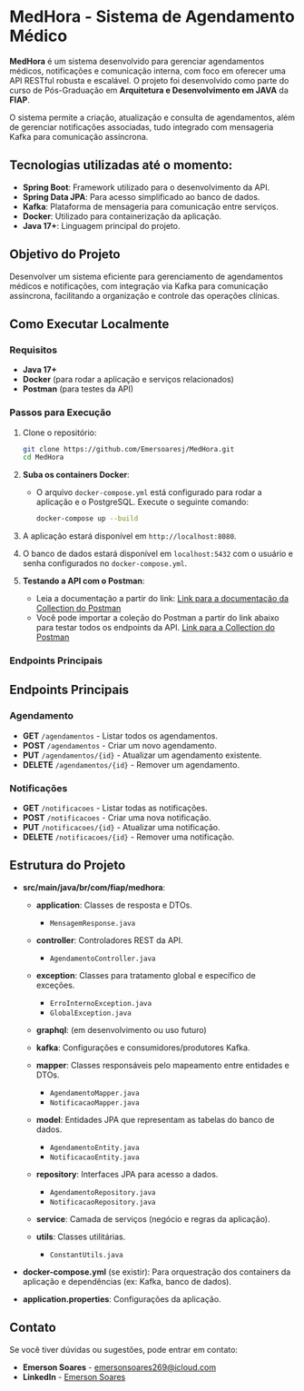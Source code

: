 # MedHora - Sistema de Agendamento Médico

**MedHora** é um sistema desenvolvido para gerenciar agendamentos médicos, notificações e comunicação interna, com foco em oferecer uma API RESTful robusta e escalável. O projeto foi desenvolvido como parte do curso de Pós-Graduação em **Arquitetura e Desenvolvimento em JAVA** da **FIAP**.

O sistema permite a criação, atualização e consulta de agendamentos, além de gerenciar notificações associadas, tudo integrado com mensageria Kafka para comunicação assíncrona.

## Tecnologias utilizadas até o momento:

- **Spring Boot**: Framework utilizado para o desenvolvimento da API.
- **Spring Data JPA**: Para acesso simplificado ao banco de dados.
- **Kafka**: Plataforma de mensageria para comunicação entre serviços.
- **Docker**: Utilizado para containerização da aplicação.
- **Java 17+**: Linguagem principal do projeto.

## Objetivo do Projeto

Desenvolver um sistema eficiente para gerenciamento de agendamentos médicos e notificações, com integração via Kafka para comunicação assíncrona, facilitando a organização e controle das operações clínicas.

## Como Executar Localmente

### Requisitos

- **Java 17+**
- **Docker** (para rodar a aplicação e serviços relacionados)
- **Postman** (para testes da API)

### Passos para Execução

1. Clone o repositório:
   ```bash
   git clone https://github.com/Emersoaresj/MedHora.git
   cd MedHora

2. **Suba os containers Docker**:
   - O arquivo `docker-compose.yml` está configurado para rodar a aplicação e o PostgreSQL. Execute o seguinte comando:
     ```bash
     docker-compose up --build
     ```

3. A aplicação estará disponível em `http://localhost:8080`.

4. O banco de dados estará disponível em `localhost:5432` com o usuário e senha configurados no `docker-compose.yml`.

5. **Testando a API com o Postman**:
   - Leia a documentação a partir do link:
[Link para a documentação da Collection do Postman](https://github.com/Emersoaresj/collections-PosTech/blob/main/README.md)
   - Você pode importar a coleção do Postman a partir do link abaixo para testar todos os endpoints da API.
[Link para a Collection do Postman](https://github.com/Emersoaresj/collections-PosTech/blob/main/RestauranTech.postman_collection.json)

### Endpoints Principais

## Endpoints Principais

### Agendamento
- **GET** `/agendamentos` - Listar todos os agendamentos.
- **POST** `/agendamentos` - Criar um novo agendamento.
- **PUT** `/agendamentos/{id}` - Atualizar um agendamento existente.
- **DELETE** `/agendamentos/{id}` - Remover um agendamento.

### Notificações
- **GET** `/notificacoes` - Listar todas as notificações.
- **POST** `/notificacoes` - Criar uma nova notificação.
- **PUT** `/notificacoes/{id}` - Atualizar uma notificação.
- **DELETE** `/notificacoes/{id}` - Remover uma notificação.

## Estrutura do Projeto

- **src/main/java/br/com/fiap/medhora**:

  - **application**: Classes de resposta e DTOs.  
    - `MensagemResponse.java`

  - **controller**: Controladores REST da API.  
    - `AgendamentoController.java`

  - **exception**: Classes para tratamento global e específico de exceções.  
    - `ErroInternoException.java`  
    - `GlobalException.java`

  - **graphql**: (em desenvolvimento ou uso futuro)

  - **kafka**: Configurações e consumidores/produtores Kafka.

  - **mapper**: Classes responsáveis pelo mapeamento entre entidades e DTOs.  
    - `AgendamentoMapper.java`  
    - `NotificacaoMapper.java`

  - **model**: Entidades JPA que representam as tabelas do banco de dados.  
    - `AgendamentoEntity.java`  
    - `NotificacaoEntity.java`

  - **repository**: Interfaces JPA para acesso a dados.  
    - `AgendamentoRepository.java`  
    - `NotificacaoRepository.java`

  - **service**: Camada de serviços (negócio e regras da aplicação).

  - **utils**: Classes utilitárias.  
    - `ConstantUtils.java`

- **docker-compose.yml** (se existir): Para orquestração dos containers da aplicação e dependências (ex: Kafka, banco de dados).

- **application.properties**: Configurações da aplicação.

## Contato

Se você tiver dúvidas ou sugestões, pode entrar em contato:

- **Emerson Soares** - [emersonsoares269@icloud.com](mailto:emersonsoares269@icloud.com)  
- **LinkedIn** - [Emerson Soares](https://www.linkedin.com/in/emerson-soares-9440a11b2/)
